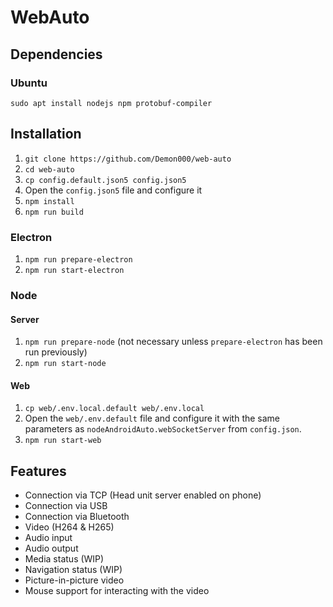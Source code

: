 # WebAuto

## Dependencies

### Ubuntu

`sudo apt install nodejs npm protobuf-compiler`

## Installation

1. `git clone https://github.com/Demon000/web-auto`
2. `cd web-auto`
3. `cp config.default.json5 config.json5`
4. Open the `config.json5` file and configure it
5. `npm install`
6. `npm run build`

### Electron

1. `npm run prepare-electron`
2. `npm run start-electron`

### Node

#### Server

1. `npm run prepare-node`
   (not necessary unless `prepare-electron` has been run previously)
2. `npm run start-node`

#### Web

1. `cp web/.env.local.default web/.env.local`
2. Open the `web/.env.default` file and configure it with the same parameters as
   `nodeAndroidAuto.webSocketServer` from `config.json`.
3. `npm run start-web`

## Features

-   Connection via TCP (Head unit server enabled on phone)
-   Connection via USB
-   Connection via Bluetooth
-   Video (H264 & H265)
-   Audio input
-   Audio output
-   Media status (WIP)
-   Navigation status (WIP)
-   Picture-in-picture video
-   Mouse support for interacting with the video
